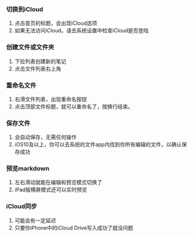 ### 切换到iCloud
1. 点击首页的标题，会出现iCloud选项
2. 如果无法访问iCloud，请去系统设置中检查iCloud是否登陆


### 创建文件或文件夹
1. 下拉列表创建新的笔记
2. 点击文件列表右上角

### 重命名文件
1. 右滑文件列表，出现重命名按钮
2. 点击顶部文件标题，就可以重命名了，按换行结束。

### 保存文件
1. 会自动保存，无需任何操作
2. iOS10及以上，你可以去系统的文件app内找到你所有编辑的文件，以确认保存成功

### 预览markdown
1. 左右滑动就能在编辑和预览模式切换了
2. iPad版横屏模式还可以实时预览

### iCloud同步
1. 可能会有一定延迟
2. 只要你iPhone中的iCloud Drive写入成功了就没问题
